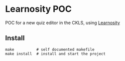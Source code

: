 # Learnosity POC

POC for a new quiz editor in the CKLS, using [Learnosity](https://learnosity.com/)

## Install

    make          # self documented makefile
    make install  # install and start the project

